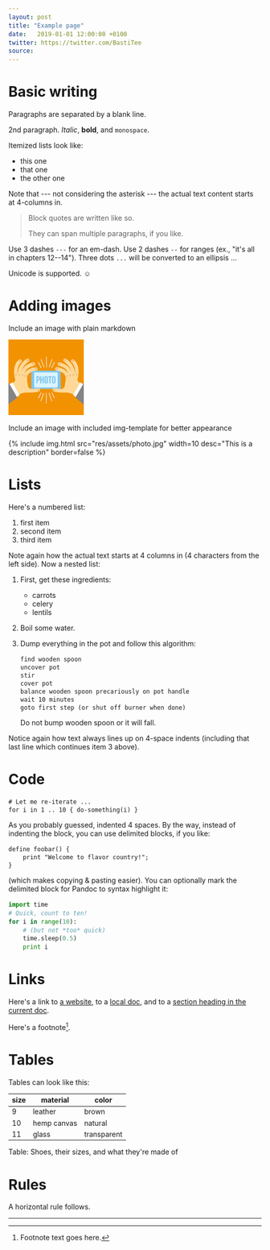 ```yaml
---
layout: post
title: "Example page"
date:   2019-01-01 12:00:00 +0100
twitter: https://twitter.com/BastiTee
source: 
---
```


# Basic writing

Paragraphs are separated by a blank line.

2nd paragraph. *Italic*, **bold**, and `monospace`. 

Itemized lists look like:

  * this one
  * that one
  * the other one

Note that --- not considering the asterisk --- the actual text
content starts at 4-columns in.

> Block quotes are
> written like so.
>
> They can span multiple paragraphs,
> if you like.

Use 3 dashes `---` for an em-dash. Use 2 dashes `--` for ranges (ex., "it's all
in chapters 12--14"). Three dots `...` will be converted to an ellipsis ...

Unicode is supported. ☺

# Adding images

Include an image with plain markdown

![Alt text for image](res/assets/photo.jpg)

Include an image with included img-template for better appearance

{% include img.html src="res/assets/photo.jpg" width=10 desc="This is a description" border=false %}

# Lists

Here's a numbered list:

 1. first item
 2. second item
 3. third item

Note again how the actual text starts at 4 columns in (4 characters
from the left side). 
Now a nested list:

 1. First, get these ingredients:

      * carrots
      * celery
      * lentils

 2. Boil some water.

 3. Dump everything in the pot and follow
    this algorithm:

        find wooden spoon
        uncover pot
        stir
        cover pot
        balance wooden spoon precariously on pot handle
        wait 10 minutes
        goto first step (or shut off burner when done)

    Do not bump wooden spoon or it will fall.

Notice again how text always lines up on 4-space indents (including
that last line which continues item 3 above).

# Code

    # Let me re-iterate ...
    for i in 1 .. 10 { do-something(i) }

As you probably guessed, indented 4 spaces. By the way, instead of
indenting the block, you can use delimited blocks, if you like:

~~~
define foobar() {
    print "Welcome to flavor country!";
}
~~~

(which makes copying & pasting easier). You can optionally mark the
delimited block for Pandoc to syntax highlight it:

~~~python
import time
# Quick, count to ten!
for i in range(10):
    # (but not *too* quick)
    time.sleep(0.5)
    print i
~~~

# Links

Here's a link to [a website](https://google.com), to a [local
doc](index.html), and to a [section heading in the current
doc](#links). 

Here's a footnote[^1].

[^1]: Footnote text goes here.

# Tables

Tables can look like this:

| **size** | **material** | **color**   |
|----------|--------------|-------------|
| 9        | leather      | brown       |
| 10       | hemp canvas  | natural     |
| 11       | glass        | transparent |

Table: Shoes, their sizes, and what they're made of


# Rules

A horizontal rule follows.

***
